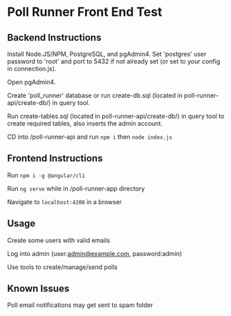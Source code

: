 # Poll Runner Front End Test

## Backend Instructions

Install Node.JS/NPM, PostgreSQL, and pgAdmin4.
Set 'postgres' user password to 'root' and port to 5432 if not already set (or set to your config in connection.js).

Open pgAdmin4.

Create 'poll_runner' database or run create-db.sql (located in poll-runner-api/create-db/) in query tool.

Run create-tables.sql (located in poll-runner-api/create-db/) in query tool to create required tables, also inserts the admin account.

CD into /poll-runner-api and run `npm i` then `node index.js`

## Frontend Instructions

Run `npm i -g @angular/cli`

Run `ng serve` while in /poll-runner-app directory

Navigate to `localhost:4200` in a browser

## Usage

Create some users with valid emails

Log into admin (user:admin@example.com, password:admin)

Use tools to create/manage/send polls

## Known Issues

Poll email notifications may get sent to spam folder
